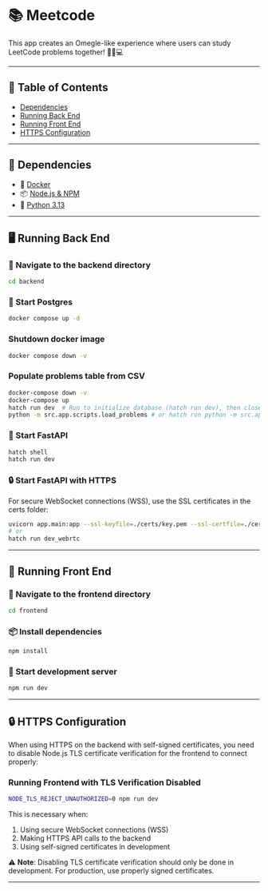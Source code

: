 # 📚 Meetcode

This app creates an Omegle-like experience where users can study LeetCode problems together! 👯‍♂️💻

---

## 📑 Table of Contents
- [Dependencies](#-dependencies)
- [Running Back End](#-running-back-end)
- [Running Front End](#-running-front-end)
- [HTTPS Configuration](#-https-configuration)

---

## 🔧 Dependencies

- 🐳 [Docker](https://www.docker.com/products/docker-desktop/)
- 📦 [Node.js & NPM](https://nodejs.org/)
- 🐍 [Python 3.13](https://www.python.org/downloads/)

---

## 🖥️ Running Back End

### 📁 Navigate to the backend directory

```bash
cd backend
```

### 🐘 Start Postgres

```bash
docker compose up -d
```

### Shutdown docker image

```bash
docker compose down -v
```

### Populate problems table from CSV
```bash
docker-compose down -v
docker-compose up
hatch run dev  # Run to initialize database (hatch run dev), then close it after running scripts
python -m src.app.scripts.load_problems # or hatch run python -m src.app.scripts.load_problems
```

### 🚀 Start FastAPI

```bash
hatch shell 
hatch run dev
```

### 🔒 Start FastAPI with HTTPS

For secure WebSocket connections (WSS), use the SSL certificates in the certs folder:

```bash
uvicorn app.main:app --ssl-keyfile=./certs/key.pem --ssl-certfile=./certs/cert.pem --host 0.0.0.0 --port 8000
# or
hatch run dev_webrtc
```

---

## 🎨 Running Front End

### 📁 Navigate to the frontend directory

```bash
cd frontend
```

### 📦 Install dependencies

```bash
npm install
```

### 🧪 Start development server

```bash
npm run dev
```

---

## 🔒 HTTPS Configuration

When using HTTPS on the backend with self-signed certificates, you need to disable Node.js TLS certificate verification for the frontend to connect properly:

### Running Frontend with TLS Verification Disabled

```bash
NODE_TLS_REJECT_UNAUTHORIZED=0 npm run dev
```

This is necessary when:
1. Using secure WebSocket connections (WSS)
2. Making HTTPS API calls to the backend
3. Using self-signed certificates in development

⚠️ **Note**: Disabling TLS certificate verification should only be done in development. For production, use properly signed certificates.

---
